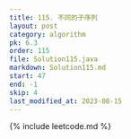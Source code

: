 ```yaml
---
title: 115. 不同的子序列
layout: post
category: algorithm
pk: 6.3
order: 115
file: Solution115.java
markdown: Solution115.md
start: 47
end: -1
skip: 4
last_modified_at: 2023-08-15
---
```


{% include leetcode.md %}